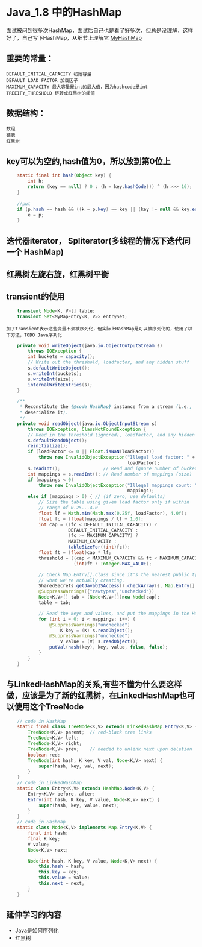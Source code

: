 #  Java_1.8 中的HashMap
面试被问到很多次HashMap，面试后自己也是看了好多次，但总是没理解，这样好了，自己写下HashMap，从细节上理解它
[MyHashMap](https://github.com/kobe24167/Study/blob/master/test/src/com/aa/myMap/MyHashMap.java)
##  重要的常量：
	DEFAULT_INITIAL_CAPACITY 初始容量
	DEFAULT_LOAD_FACTOR 加载因子
	MAXIMUM_CAPACITY 最大容量是int的最大值，因为hashcode是int
	TREEIFY_THRESHOLD 链转成红黑树的阈值
##  数据结构：
	数组
	链表
	红黑树
##  key可以为空的,hash值为0，所以放到第0位上
```java
	static final int hash(Object key) {
		int h;
		return (key == null) ? 0 : (h = key.hashCode()) ^ (h >>> 16);
	}
	
	//put
	if (p.hash == hash && ((k = p.key) == key || (key != null && key.equals(k)))) {
		e = p;
	}
```
##  迭代器iterator， Spliterator(多线程的情况下迭代同一个 HashMap)

##  红黑树左旋右旋，红黑树平衡
##  transient的使用
```java
	transient Node<K, V>[] table;
	transient Set<MyMapEntry<K, V>> entrySet;
```
	加了transient表示这些变量不会被序列化，但实际上HashMap是可以被序列化的，使用了以下方法，TODO Java序列化
```java
	private void writeObject(java.io.ObjectOutputStream s)
        throws IOException {
        int buckets = capacity();
        // Write out the threshold, loadfactor, and any hidden stuff
        s.defaultWriteObject();
        s.writeInt(buckets);
        s.writeInt(size);
        internalWriteEntries(s);
    }

    /**
     * Reconstitute the {@code HashMap} instance from a stream (i.e.,
     * deserialize it).
     */
    private void readObject(java.io.ObjectInputStream s)
        throws IOException, ClassNotFoundException {
        // Read in the threshold (ignored), loadfactor, and any hidden stuff
        s.defaultReadObject();
        reinitialize();
        if (loadFactor <= 0 || Float.isNaN(loadFactor))
            throw new InvalidObjectException("Illegal load factor: " +
                                             loadFactor);
        s.readInt();                // Read and ignore number of buckets
        int mappings = s.readInt(); // Read number of mappings (size)
        if (mappings < 0)
            throw new InvalidObjectException("Illegal mappings count: " +
                                             mappings);
        else if (mappings > 0) { // (if zero, use defaults)
            // Size the table using given load factor only if within
            // range of 0.25...4.0
            float lf = Math.min(Math.max(0.25f, loadFactor), 4.0f);
            float fc = (float)mappings / lf + 1.0f;
            int cap = ((fc < DEFAULT_INITIAL_CAPACITY) ?
                       DEFAULT_INITIAL_CAPACITY :
                       (fc >= MAXIMUM_CAPACITY) ?
                       MAXIMUM_CAPACITY :
                       tableSizeFor((int)fc));
            float ft = (float)cap * lf;
            threshold = ((cap < MAXIMUM_CAPACITY && ft < MAXIMUM_CAPACITY) ?
                         (int)ft : Integer.MAX_VALUE);

            // Check Map.Entry[].class since it's the nearest public type to
            // what we're actually creating.
            SharedSecrets.getJavaOISAccess().checkArray(s, Map.Entry[].class, cap);
            @SuppressWarnings({"rawtypes","unchecked"})
            Node<K,V>[] tab = (Node<K,V>[])new Node[cap];
            table = tab;

            // Read the keys and values, and put the mappings in the HashMap
            for (int i = 0; i < mappings; i++) {
                @SuppressWarnings("unchecked")
                    K key = (K) s.readObject();
                @SuppressWarnings("unchecked")
                    V value = (V) s.readObject();
                putVal(hash(key), key, value, false, false);
            }
        }
    }
```
##  与LinkedHashMap的关系,有些不懂为什么要这样做，应该是为了新的红黑树，在LinkedHashMap也可以使用这个TreeNode
```java
	// code in HashMap
	static final class TreeNode<K,V> extends LinkedHashMap.Entry<K,V> {
        TreeNode<K,V> parent;  // red-black tree links
        TreeNode<K,V> left;
        TreeNode<K,V> right;
        TreeNode<K,V> prev;    // needed to unlink next upon deletion
        boolean red;
        TreeNode(int hash, K key, V val, Node<K,V> next) {
            super(hash, key, val, next);
        }
	}
	// code in LinkedHashMap
	static class Entry<K,V> extends HashMap.Node<K,V> {
        Entry<K,V> before, after;
        Entry(int hash, K key, V value, Node<K,V> next) {
            super(hash, key, value, next);
        }
    }
	// code in HashMap
	static class Node<K,V> implements Map.Entry<K,V> {
        final int hash;
        final K key;
        V value;
        Node<K,V> next;

        Node(int hash, K key, V value, Node<K,V> next) {
            this.hash = hash;
            this.key = key;
            this.value = value;
            this.next = next;
        }
	}
```
	
##  延伸学习的内容
  * Java是如何序列化
  * 红黑树
